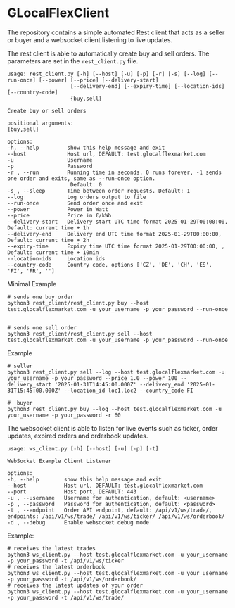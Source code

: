 # GLocalFlexClient

The repository contains a simple automated Rest client that acts as a seller or buyer and a websocket client listening to live updates.

The rest client is able to automatically create buy and sell orders. The parameters are set in the `rest_client.py` file.

    usage: rest_client.py [-h] [--host] [-u] [-p] [-r] [-s] [--log] [--run-once] [--power] [--price] [--delivery-start]
                        [--delivery-end] [--expiry-time] [--location-ids] [--country-code]
                        {buy,sell}

    Create buy or sell orders

    positional arguments:
    {buy,sell}

    options:
    -h, --help         show this help message and exit
    --host             Host url, DEFAULT: test.glocalflexmarket.com
    -u                 Username
    -p                 Password
    -r , --run         Running time in seconds. 0 runs forever, -1 sends one order and exits, same as --run-once option.
                        Default: 0
    -s , --sleep       Time between order requests. Default: 1
    --log              Log orders output to file
    --run-once         Send order once and exit
    --power            Power in Watt
    --price            Price in €/kWh
    --delivery-start   Delivery start UTC time format 2025-01-29T00:00:00, Default: current time + 1h
    --delivery-end     Delivery end UTC time format 2025-01-29T00:00:00, Default: current time + 2h
    --expiry-time      Expiry time UTC time format 2025-01-29T00:00:00, , Default: current time + 10min
    --location-ids     Location ids
    --country-code     Country code, options ['CZ', 'DE', 'CH', 'ES', 'FI', 'FR', '']


Minimal Example

    # sends one buy order
    python3 rest_client/rest_client.py buy --host test.glocalflexmarket.com -u your_username -p your_password --run-once


    # sends one sell order
    python3 rest_client/rest_client.py sell --host test.glocalflexmarket.com -u your_username -p your_password --run-once

Example
    
    # seller
    python3 rest_client.py sell --log --host test.glocalflexmarket.com -u your_username -p your_password --price 1.0 --power 100 --delivery_start '2025-01-31T14:45:00.000Z' --delivery_end '2025-01-31T15:45:00.000Z' --location_id loc1,loc2 --country_code FI

    #  buyer
    python3 rest_client.py buy --log --host test.glocalflexmarket.com -u your_username -p your_password -r 60

The websocket client is able to listen for live events such as ticker, order updates, expired orders and orderbook updates.

    usage: ws_client.py [-h] [--host] [-u] [-p] [-t]

    WebSocket Example Client Listener

    options:
    -h, --help        show this help message and exit
    --host            Host url, DEFAULT: test.glocalflexmarket.com
    --port            Host port, DEFAULT: 443
    -u , --username   Username for authentication, default: <username>
    -p , --password   Password for authentication, default: <password>
    -t , --endpoint   Order API endpoint, default: /api/v1/ws/trade/, endpoints: /api/v1/ws/trade/ /api/v1/ws/ticker/ /api/v1/ws/orderbook/
    -d , --debug      Enable websocket debug mode

Example:

    # receives the latest trades
    python3 ws_client.py --host test.glocalflexmarket.com -u your_username -p your_password -t /api/v1/ws/ticker
    # receives the latest orderbook
    python3 ws_client.py --host test.glocalflexmarket.com -u your_username -p your_password -t /api/v1/ws/orderbook/
    # receives the latest updates of your order
    python3 ws_client.py --host test.glocalflexmarket.com -u your_username -p your_password -t /api/v1/ws/trade/ 

